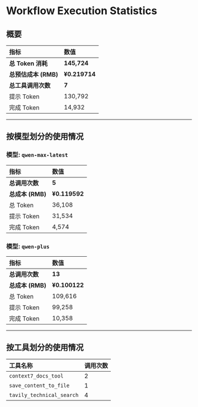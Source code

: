 # Workflow Execution Statistics

## 概要

| 指标 | 数值 |
| :--- | :--- |
| **总 Token 消耗** | **145,724** |
| **总预估成本 (RMB)** | **¥0.219714** |
| **总工具调用次数** | **7** |
| 提示 Token | 130,792 |
| 完成 Token | 14,932 |

---

## 按模型划分的使用情况


### 模型: `qwen-max-latest`

| 指标 | 数值 |
| :--- | :--- |
| **总调用次数** | **5** |
| **总成本 (RMB)** | **¥0.119592** |
| 总 Token | 36,108 |
| 提示 Token | 31,534 |
| 完成 Token | 4,574 |

### 模型: `qwen-plus`

| 指标 | 数值 |
| :--- | :--- |
| **总调用次数** | **13** |
| **总成本 (RMB)** | **¥0.100122** |
| 总 Token | 109,616 |
| 提示 Token | 99,258 |
| 完成 Token | 10,358 |

---

## 按工具划分的使用情况

| 工具名称 | 调用次数 |
| :--- | :--- |
| `context7_docs_tool` | 2 |
| `save_content_to_file` | 1 |
| `tavily_technical_search` | 4 |
